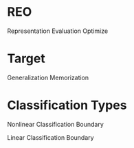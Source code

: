 # REO
Representation 
Evaluation 
Optimize

# Target
Generalization
Memorization
# Classification Types
Nonlinear Classification Boundary

Linear Classification Boundary

